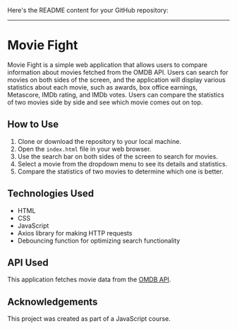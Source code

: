 Here's the README content for your GitHub repository:

---

# Movie Fight

Movie Fight is a simple web application that allows users to compare information about movies fetched from the OMDB API. Users can search for movies on both sides of the screen, and the application will display various statistics about each movie, such as awards, box office earnings, Metascore, IMDb rating, and IMDb votes. Users can compare the statistics of two movies side by side and see which movie comes out on top.

## How to Use

1. Clone or download the repository to your local machine.
2. Open the `index.html` file in your web browser.
3. Use the search bar on both sides of the screen to search for movies.
4. Select a movie from the dropdown menu to see its details and statistics.
5. Compare the statistics of two movies to determine which one is better.

## Technologies Used

- HTML
- CSS
- JavaScript
- Axios library for making HTTP requests
- Debouncing function for optimizing search functionality

## API Used

This application fetches movie data from the [OMDB API](http://www.omdbapi.com/).

## Acknowledgements

This project was created as part of a JavaScript course.
